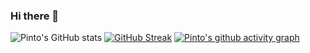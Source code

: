 ### Hi there 👋

![Pinto's GitHub stats](https://github-readme-stats.vercel.app/api?username=Pinto565&theme=vue&show_icons=true&)
[![GitHub Streak](http://github-readme-streak-stats.herokuapp.com?user=Pinto565&fire=42B883&ring=42B883&currStreakLabel=42B883)](https://git.io/streak-stats)
[![Pinto's github activity graph](https://activity-graph.herokuapp.com/graph?username=Pinto565&bg_color=fff&color=708090&line=24292e&point=42b883&area=true&hide_border=true)](https://github.com/ashutosh00710/github-readme-activity-graph)
